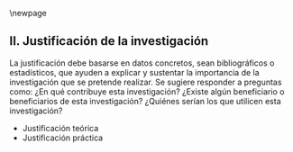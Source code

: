 \newpage

## II. Justificación de la investigación

La justificación debe basarse en datos concretos, sean bibliográficos o estadísticos, que 
ayuden a explicar y sustentar la importancia de la investigación que se pretende realizar. 
Se sugiere responder a preguntas como: ¿En qué contribuye esta investigación? ¿Existe 
algún beneficiario o beneficiarios de esta investigación? ¿Quiénes serían los que utilicen 
esta investigación?

* Justificación teórica
* Justificación práctica
